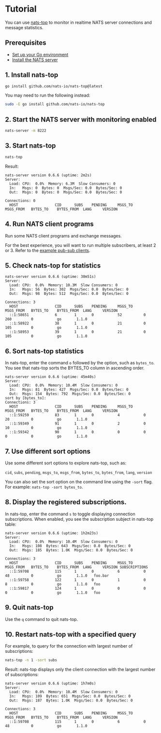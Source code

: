 # Tutorial

You can use [nats-top](https://github.com/nats-io/nats-top) to monitor in realtime NATS server connections and message statistics.

## Prerequisites

* [Set up your Go environment](https://golang.org/doc/install)
* [Install the NATS server](../../../running-a-nats-service/installation.md)

## 1. Install nats-top

```bash
go install github.com/nats-io/nats-top@latest
```

You may need to run the following instead:

```bash
sudo -E go install github.com/nats-io/nats-top
```

## 2. Start the NATS server with monitoring enabled

```bash
nats-server -m 8222
```

## 3. Start nats-top

```bash
nats-top
```

Result:

```text
nats-server version 0.6.6 (uptime: 2m2s)
Server:
  Load: CPU:  0.0%  Memory: 6.3M  Slow Consumers: 0
  In:   Msgs: 0  Bytes: 0  Msgs/Sec: 0.0  Bytes/Sec: 0
  Out:  Msgs: 0  Bytes: 0  Msgs/Sec: 0.0  Bytes/Sec: 0

Connections: 0
  HOST                 CID      SUBS    PENDING     MSGS_TO     MSGS_FROM   BYTES_TO    BYTES_FROM  LANG     VERSION
```

## 4. Run NATS client programs

Run some NATS client programs and exchange messages.

For the best experience, you will want to run multiple subscribers, at least 2 or 3. Refer to the [example pub-sub clients](../../../running-a-nats-service/clients.md).

## 5. Check nats-top for statistics

```text
nats-server version 0.6.6 (uptime: 30m51s)
Server:
  Load: CPU:  0.0%  Memory: 10.3M  Slow Consumers: 0
  In:   Msgs: 56  Bytes: 302  Msgs/Sec: 0.0  Bytes/Sec: 0
  Out:  Msgs: 98  Bytes: 512  Msgs/Sec: 0.0  Bytes/Sec: 0

Connections: 3
  HOST                 CID      SUBS    PENDING     MSGS_TO     MSGS_FROM   BYTES_TO    BYTES_FROM  LANG     VERSION
  ::1:58651            6        1       0           52          0           260         0           go       1.1.0
  ::1:58922            38       1       0           21          0           105         0           go       1.1.0
  ::1:58953            39       1       0           21          0           105         0           go       1.1.0
```

## 6. Sort nats-top statistics

In nats-top, enter the command `o` followed by the option, such as `bytes_to`. You see that nats-top sorts the BYTES_TO column in ascending order.

```text
nats-server version 0.6.6 (uptime: 45m40s)
Server:
  Load: CPU:  0.0%  Memory: 10.4M  Slow Consumers: 0
  In:   Msgs: 81  Bytes: 427  Msgs/Sec: 0.0  Bytes/Sec: 0
  Out:  Msgs: 154  Bytes: 792  Msgs/Sec: 0.0  Bytes/Sec: 0
sort by [bytes_to]:
Connections: 3
  HOST                 CID      SUBS    PENDING     MSGS_TO     MSGS_FROM   BYTES_TO    BYTES_FROM  LANG     VERSION
  ::1:59259            83       1       0           4           0           20          0           go       1.1.0
  ::1:59349            91       1       0           2           0           10          0           go       1.1.0
  ::1:59342            90       1       0           0           0           0           0           go       1.1.0
```

## 7. Use different sort options

Use some different sort options to explore nats-top, such as:

`cid`, `subs`, `pending`, `msgs_to`, `msgs_from`, `bytes_to`, `bytes_from`, `lang`, `version`

You can also set the sort option on the command line using the `-sort` flag. For example: `nats-top -sort bytes_to`.

## 8. Display the registered subscriptions.

In nats-top, enter the command `s` to toggle displaying connection subscriptions. When enabled, you see the subscription subject in nats-top table:

```text
nats-server version 0.6.6 (uptime: 1h2m23s)
Server:
  Load: CPU:  0.0%  Memory: 10.4M  Slow Consumers: 0
  In:   Msgs: 108  Bytes: 643  Msgs/Sec: 0.0  Bytes/Sec: 0
  Out:  Msgs: 185  Bytes: 1.0K  Msgs/Sec: 0.0  Bytes/Sec: 0

Connections: 3
  HOST                 CID      SUBS    PENDING     MSGS_TO     MSGS_FROM   BYTES_TO    BYTES_FROM  LANG     VERSION SUBSCRIPTIONS
  ::1:59708            115      1       0           6           0           48          0           go       1.1.0   foo.bar
  ::1:59758            122      1       0           1           0           8           0           go       1.1.0   foo
  ::1:59817            124      1       0           0           0           0           0           go       1.1.0   foo
```

## 9. Quit nats-top

Use the `q` command to quit nats-top.

## 10. Restart nats-top with a specified query

For example, to query for the connection with largest number of subscriptions:

```bash
nats-top -n 1 -sort subs
```

Result: nats-top displays only the client connection with the largest number of subscriptions:

```text
nats-server version 0.6.6 (uptime: 1h7m0s)
Server:
  Load: CPU:  0.0%  Memory: 10.4M  Slow Consumers: 0
  In:   Msgs: 109  Bytes: 651  Msgs/Sec: 0.0  Bytes/Sec: 0
  Out:  Msgs: 187  Bytes: 1.0K  Msgs/Sec: 0.0  Bytes/Sec: 0

Connections: 3
  HOST                 CID      SUBS    PENDING     MSGS_TO     MSGS_FROM   BYTES_TO    BYTES_FROM  LANG     VERSION
  ::1:59708            115      1       0           6           0           48          0           go       1.1.0
```

